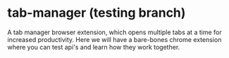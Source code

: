 # tab-manager (testing branch)
A tab manager browser extension, which opens multiple tabs at a time for increased productivity.
Here we will have a bare-bones chrome extension where you can test api's and learn how they work together.
